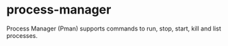 # process-manager
Process Manager (Pman) supports commands to run, stop, start, kill and list processes.
